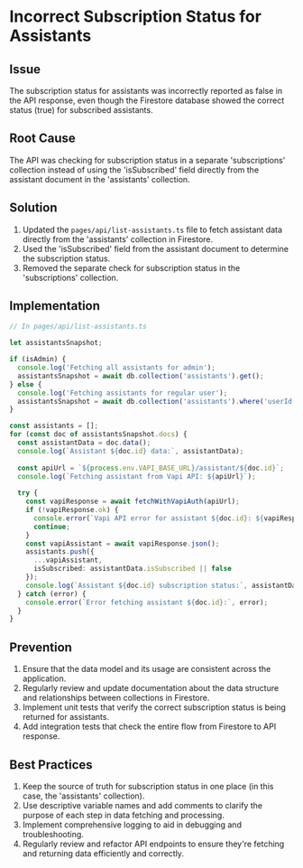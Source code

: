 # Incorrect Subscription Status for Assistants

## Issue
The subscription status for assistants was incorrectly reported as false in the API response, even though the Firestore database showed the correct status (true) for subscribed assistants.

## Root Cause
The API was checking for subscription status in a separate 'subscriptions' collection instead of using the 'isSubscribed' field directly from the assistant document in the 'assistants' collection.

## Solution
1. Updated the `pages/api/list-assistants.ts` file to fetch assistant data directly from the 'assistants' collection in Firestore.
2. Used the 'isSubscribed' field from the assistant document to determine the subscription status.
3. Removed the separate check for subscription status in the 'subscriptions' collection.

## Implementation
```typescript
// In pages/api/list-assistants.ts

let assistantsSnapshot;

if (isAdmin) {
  console.log('Fetching all assistants for admin');
  assistantsSnapshot = await db.collection('assistants').get();
} else {
  console.log('Fetching assistants for regular user');
  assistantsSnapshot = await db.collection('assistants').where('userId', '==', uid).get();
}

const assistants = [];
for (const doc of assistantsSnapshot.docs) {
  const assistantData = doc.data();
  console.log(`Assistant ${doc.id} data:`, assistantData);
  
  const apiUrl = `${process.env.VAPI_BASE_URL}/assistant/${doc.id}`;
  console.log(`Fetching assistant from Vapi API: ${apiUrl}`);
  
  try {
    const vapiResponse = await fetchWithVapiAuth(apiUrl);
    if (!vapiResponse.ok) {
      console.error(`Vapi API error for assistant ${doc.id}: ${vapiResponse.statusText}`);
      continue;
    }
    const vapiAssistant = await vapiResponse.json();
    assistants.push({
      ...vapiAssistant,
      isSubscribed: assistantData.isSubscribed || false
    });
    console.log(`Assistant ${doc.id} subscription status:`, assistantData.isSubscribed);
  } catch (error) {
    console.error(`Error fetching assistant ${doc.id}:`, error);
  }
}
```

## Prevention
1. Ensure that the data model and its usage are consistent across the application.
2. Regularly review and update documentation about the data structure and relationships between collections in Firestore.
3. Implement unit tests that verify the correct subscription status is being returned for assistants.
4. Add integration tests that check the entire flow from Firestore to API response.

## Best Practices
1. Keep the source of truth for subscription status in one place (in this case, the 'assistants' collection).
2. Use descriptive variable names and add comments to clarify the purpose of each step in data fetching and processing.
3. Implement comprehensive logging to aid in debugging and troubleshooting.
4. Regularly review and refactor API endpoints to ensure they're fetching and returning data efficiently and correctly.